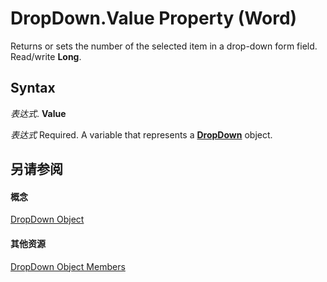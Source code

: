 
# DropDown.Value Property (Word)

Returns or sets the number of the selected item in a drop-down form field. Read/write  **Long**.


## Syntax

 _表达式_. **Value**

 _表达式_ Required. A variable that represents a **[DropDown](55233d61-d6d0-30f9-6825-ebbdbeb928b6.md)** object.


## 另请参阅


#### 概念


[DropDown Object](55233d61-d6d0-30f9-6825-ebbdbeb928b6.md)
#### 其他资源


[DropDown Object Members](http://msdn.microsoft.com/library/2985a888-154b-3b79-ffdc-4f853e460ac3%28Office.15%29.aspx)